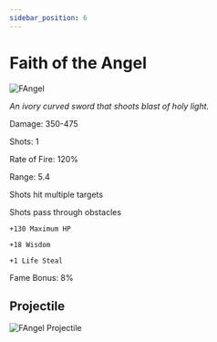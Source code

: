 ```yaml
---
sidebar_position: 6
---
```


# Faith of the Angel

![FAngel](https://vwiki.valorserver.com/api/item/picture/faith%20of%20the%20angel)

<i>An ivory curved sword that shoots blast of holy light.</i>

Damage: 350-475

Shots: 1

Rate of Fire: 120%

Range: 5.4

Shots hit multiple targets

Shots pass through obstacles

    +130 Maximum HP
    
    +18 Wisdom
    
    +1 Life Steal

Fame Bonus: 8%

## Projectile

![FAngel Projectile](https://cdn.discordapp.com/attachments/948363241631916122/954065303959109682/Faith.gif)
